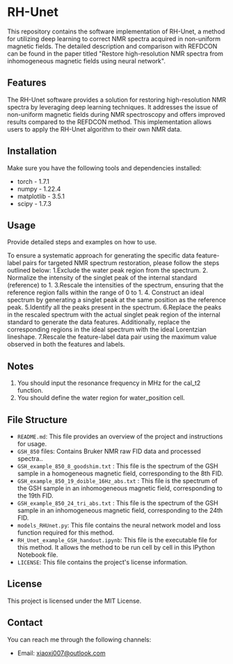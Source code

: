 # RH-Unet

This repository contains the software implementation of RH-Unet, a method for utilizing deep learning to correct NMR spectra acquired in non-uniform magnetic fields. The detailed description and comparison with REFDCON can be found in the paper titled "Restore high-resolution NMR spectra from inhomogeneous magnetic fields using neural network".

## Features

The RH-Unet software provides a solution for restoring high-resolution NMR spectra by leveraging deep learning techniques. It addresses the issue of non-uniform magnetic fields during NMR spectroscopy and offers improved results compared to the REFDCON method. This implementation allows users to apply the RH-Unet algorithm to their own NMR data.

## Installation

Make sure you have the following tools and dependencies installed:

- torch - 1.7.1
- numpy - 1.22.4
- matplotlib - 3.5.1
- scipy - 1.7.3

## Usage

Provide detailed steps and examples on how to use.

To ensure a systematic approach for generating the specific data feature-label pairs for targeted NMR spectrum restoration, please follow the steps outlined below:
1.Exclude the water peak region from the spectrum.
2. Normalize the intensity of the singlet peak of the internal standard (reference) to 1.
3.Rescale the intensities of the spectrum, ensuring that the reference region falls within the range of 0 to 1.
4. Construct an ideal spectrum by generating a singlet peak at the same position as the reference peak.
5.Identify all the peaks present in the spectrum.
6.Replace the peaks in the rescaled spectrum with the actual singlet peak region of the internal standard to generate the data features. Additionally, replace the corresponding regions in the ideal spectrum with the ideal Lorentzian lineshape.
7.Rescale the feature-label data pair using the maximum value observed in both the features and labels.

## Notes

1. You should input the resonance frequency in MHz for the cal_t2 function.
2. You should define the water region for water_position cell.

## File Structure

- `README.md`: This file provides an overview of the project and instructions for usage.
- `GSH_850` files: Contains Bruker NMR raw FID data and processed spectra..
- `GSH_example_850_8_goodshim.txt` : This file is the spectrum of the GSH sample in a homogeneous magnetic field, corresponding to the 8th FID.
- `GSH_example_850_19_doible_16Hz_abs.txt` : This file is the spectrum of the GSH sample in an inhomogeneous magnetic field, corresponding to the 19th FID.
- `GSH_example_850_24_tri_abs.txt` : This file is the spectrum of the GSH sample in an inhomogeneous magnetic field, corresponding to the 24th FID.
- `models_RHUnet.py`: This file contains the neural network model and loss function required for this method.
- `RH_Unet_example_GSH_handout.ipynb`: This file is the executable file for this method. It allows the method to be run cell by cell in this IPython Notebook file.
- `LICENSE`: This file contains the project's license information.


## License

This project is licensed under the MIT License.

## Contact

You can reach me through the following channels:
- Email: xiaoxj007@outlook.com
